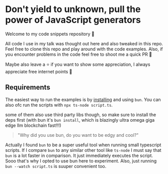 # Don't yield to unknown, pull the power of JavaScript generators

Welcome to my code snippets repository 👋

All code I use in my talk was thought out here and also tweaked in this repo.
Feel free to clone this repo and play around with the code examples. Also, if
you encounter problems in the code feel free to shoot me a quick PR 🙌

Maybe also leave a ⭐️ if you want to show some appreciation, I always
appreciate free internet points 🤗

## Requirements

The easiest way to run the examples is by
[installing](https://bun.sh/docs/installation) and using `bun`. You can also ofc
run the scripts with `npx ts-node script.ts`.

some of them also use third party libs though, so make sure to install the deps
first (with bun it's `bun install`, which is blazingly ultra omega giga edge llm
blockchain fast!!!)

> "Why did you use bun, do you want to be edgy and cool?"

Actually I found `bun` to be a super useful tool when running small typescript
scripts. If I compare `bun` to any similar other tool like `ts-node` I must say
that `bun` is a lot faster in comparison. It just immediately executes the
script. Sooo that's why I opted to use bun here to experiment. Also, just
running `bun --watch script.ts` is suuper convenient too.
